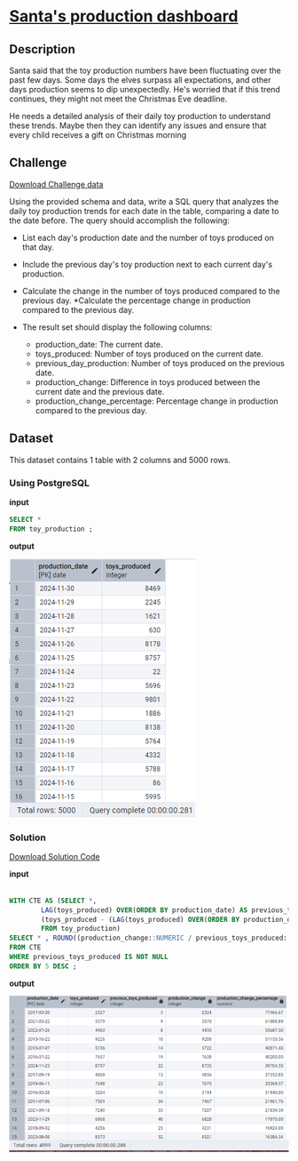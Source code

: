 # [Santa's production dashboard](https://adventofsql.com/challenges/5)

## Description
Santa said that the toy production numbers have been fluctuating over the past few days. Some days the elves surpass all expectations, and other days production seems to dip unexpectedly. He's worried that if this trend continues, they might not meet the Christmas Eve deadline.

He needs a detailed analysis of their daily toy production to understand these trends. Maybe then they can identify any issues and ensure that every child receives a gift on Christmas morning

## Challenge
[Download Challenge data](https://github.com/thatlaconic/advent-of-sql-day-5/blob/main/advent_of_sql_day_5.sql)

Using the provided schema and data, write a SQL query that analyzes the daily toy production trends for each date in the table, comparing a date to the date before. The query should accomplish the following:

* List each day's production date and the number of toys produced on that day.
* Include the previous day's toy production next to each current day's production.
* Calculate the change in the number of toys produced compared to the previous day.
*Calculate the percentage change in production compared to the previous day.
* The result set should display the following columns:

  + production_date: The current date.
  + toys_produced: Number of toys produced on the current date.
  + previous_day_production: Number of toys produced on the previous date.
  + production_change: Difference in toys produced between the current date and the previous date.
  + production_change_percentage: Percentage change in production compared to the previous day.
  
## Dataset
This dataset contains 1 table with 2 columns and 5000 rows. 
### Using PostgreSQL
**input**
```sql
SELECT *
FROM toy_production ;
```
**output**

![](https://github.com/thatlaconic/advent-of-sql-day-5/blob/main/day5.PNG)

### Solution
[Download Solution Code](https://github.com/thatlaconic/advent-of-sql-day-5/blob/main/advent_answer_day5.sql)

**input**
```sql

WITH CTE AS (SELECT *,
		LAG(toys_produced) OVER(ORDER BY production_date) AS previous_toys_produced,
		(toys_produced - (LAG(toys_produced) OVER(ORDER BY production_date))) AS production_change
		FROM toy_production)
SELECT * , ROUND((production_change::NUMERIC / previous_toys_produced::NUMERIC)*100, 2) AS production_change_percentage
FROM CTE
WHERE previous_toys_produced IS NOT NULL
ORDER BY 5 DESC ;

```
**output**

![](https://github.com/thatlaconic/advent-of-sql-day-5/blob/main/DAY5_ANSWER.PNG)




